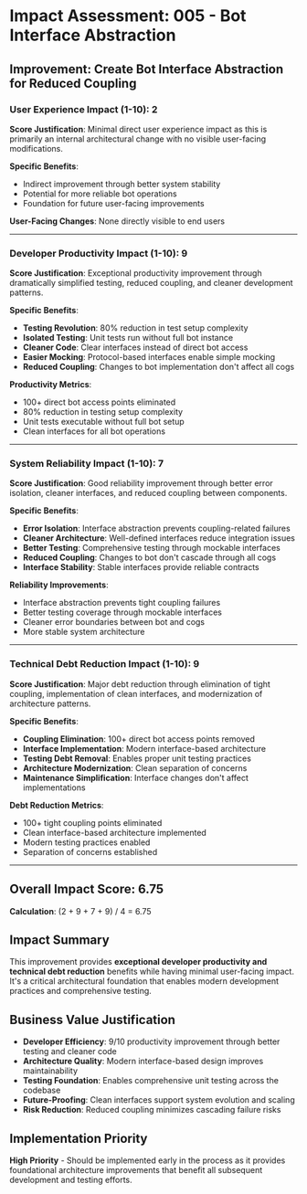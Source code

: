 # Impact Assessment: 005 - Bot Interface Abstraction

## Improvement: Create Bot Interface Abstraction for Reduced Coupling

### User Experience Impact (1-10): 2
**Score Justification**: Minimal direct user experience impact as this is primarily an internal architectural change with no visible user-facing modifications.

**Specific Benefits**:
- Indirect improvement through better system stability
- Potential for more reliable bot operations
- Foundation for future user-facing improvements

**User-Facing Changes**: None directly visible to end users

---

### Developer Productivity Impact (1-10): 9
**Score Justification**: Exceptional productivity improvement through dramatically simplified testing, reduced coupling, and cleaner development patterns.

**Specific Benefits**:
- **Testing Revolution**: 80% reduction in test setup complexity
- **Isolated Testing**: Unit tests run without full bot instance
- **Cleaner Code**: Clear interfaces instead of direct bot access
- **Easier Mocking**: Protocol-based interfaces enable simple mocking
- **Reduced Coupling**: Changes to bot implementation don't affect all cogs

**Productivity Metrics**:
- 100+ direct bot access points eliminated
- 80% reduction in testing setup complexity
- Unit tests executable without full bot setup
- Clean interfaces for all bot operations

---

### System Reliability Impact (1-10): 7
**Score Justification**: Good reliability improvement through better error isolation, cleaner interfaces, and reduced coupling between components.

**Specific Benefits**:
- **Error Isolation**: Interface abstraction prevents coupling-related failures
- **Cleaner Architecture**: Well-defined interfaces reduce integration issues
- **Better Testing**: Comprehensive testing through mockable interfaces
- **Reduced Coupling**: Changes to bot don't cascade through all cogs
- **Interface Stability**: Stable interfaces provide reliable contracts

**Reliability Improvements**:
- Interface abstraction prevents tight coupling failures
- Better testing coverage through mockable interfaces
- Cleaner error boundaries between bot and cogs
- More stable system architecture

---

### Technical Debt Reduction Impact (1-10): 9
**Score Justification**: Major debt reduction through elimination of tight coupling, implementation of clean interfaces, and modernization of architecture patterns.

**Specific Benefits**:
- **Coupling Elimination**: 100+ direct bot access points removed
- **Interface Implementation**: Modern interface-based architecture
- **Testing Debt Removal**: Enables proper unit testing practices
- **Architecture Modernization**: Clean separation of concerns
- **Maintenance Simplification**: Interface changes don't affect implementations

**Debt Reduction Metrics**:
- 100+ tight coupling points eliminated
- Clean interface-based architecture implemented
- Modern testing practices enabled
- Separation of concerns established

---

## Overall Impact Score: 6.75
**Calculation**: (2 + 9 + 7 + 9) / 4 = 6.75

## Impact Summary
This improvement provides **exceptional developer productivity and technical debt reduction** benefits while having minimal user-facing impact. It's a critical architectural foundation that enables modern development practices and comprehensive testing.

## Business Value Justification
- **Developer Efficiency**: 9/10 productivity improvement through better testing and cleaner code
- **Architecture Quality**: Modern interface-based design improves maintainability
- **Testing Foundation**: Enables comprehensive unit testing across the codebase
- **Future-Proofing**: Clean interfaces support system evolution and scaling
- **Risk Reduction**: Reduced coupling minimizes cascading failure risks

## Implementation Priority
**High Priority** - Should be implemented early in the process as it provides foundational architecture improvements that benefit all subsequent development and testing efforts.

